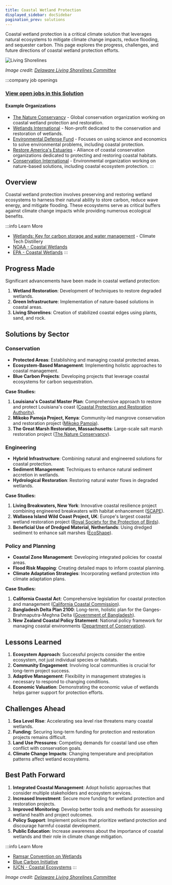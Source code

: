 ```yaml
---
title: Coastal Wetland Protection
displayed_sidebar: docSidebar
pagination_prev: solutions
---
```


Coastal wetland protection is a critical climate solution that leverages natural ecosystems to mitigate climate change impacts, reduce flooding, and sequester carbon. This page explores the progress, challenges, and future directions of coastal wetland protection efforts.

![Living Shorelines](../static/img/living-shorelines.png)

*Image credit: [Delaware Living Shorelines Committee](https://www.delawarelivingshorelines.org/)*

:::company job openings
### [View open jobs in this Solution](https://climatebase.org/jobs?l=&q=&drawdown_solutions=Coastal+Wetland+Protection)
#### Example Organizations
- [The Nature Conservancy](https://www.nature.org/) - Global conservation organization working on coastal wetland protection and restoration.
- [Wetlands International](https://www.wetlands.org/) - Non-profit dedicated to the conservation and restoration of wetlands.
- [Environmental Defense Fund](https://www.edf.org/) - Focuses on using science and economics to solve environmental problems, including coastal protection.
- [Restore America's Estuaries](https://estuaries.org/) - Alliance of coastal conservation organizations dedicated to protecting and restoring coastal habitats.
- [Conservation International](https://www.conservation.org/) - Environmental organization working on nature-based solutions, including coastal ecosystem protection.
:::

## Overview

Coastal wetland protection involves preserving and restoring wetland ecosystems to harness their natural ability to store carbon, reduce wave energy, and mitigate flooding. These ecosystems serve as critical buffers against climate change impacts while providing numerous ecological benefits.

:::info Learn More
- [Wetlands: Key for carbon storage and water management](https://www.climatetechdistillery.com/p/21-wetlands) - Climate Tech Distillery
- [NOAA - Coastal Wetlands](https://www.noaa.gov/education/resource-collections/marine-life/coastal-wetlands)
- [EPA - Coastal Wetlands](https://www.epa.gov/wetlands/coastal-wetlands)
:::

## Progress Made

Significant advancements have been made in coastal wetland protection:

1. **Wetland Restoration**: Development of techniques to restore degraded wetlands.
2. **Green Infrastructure**: Implementation of nature-based solutions in coastal areas.
3. **Living Shorelines**: Creation of stabilized coastal edges using plants, sand, and rock.

## Solutions by Sector

### Conservation
- **Protected Areas**: Establishing and managing coastal protected areas.
- **Ecosystem-Based Management**: Implementing holistic approaches to coastal management.
- **Blue Carbon Projects**: Developing projects that leverage coastal ecosystems for carbon sequestration.

**Case Studies:**
1. **Louisiana's Coastal Master Plan**: Comprehensive approach to restore and protect Louisiana's coast ([Coastal Protection and Restoration Authority](https://coastal.la.gov/our-plan/2023-coastal-master-plan/)).
2. **Mikoko Pamoja Project, Kenya**: Community-led mangrove conservation and restoration project ([Mikoko Pamoja](https://www.planvivo.org/mikoko-pamoja)).
3. **The Great Marsh Restoration, Massachusetts**: Large-scale salt marsh restoration project ([The Nature Conservancy](https://www.nature.org/en-us/about-us/where-we-work/united-states/massachusetts/stories-in-massachusetts/the-great-marsh/)).

### Engineering
- **Hybrid Infrastructure**: Combining natural and engineered solutions for coastal protection.
- **Sediment Management**: Techniques to enhance natural sediment accretion in wetlands.
- **Hydrological Restoration**: Restoring natural water flows in degraded wetlands.

**Case Studies:**
1. **Living Breakwaters, New York**: Innovative coastal resilience project combining engineered breakwaters with habitat enhancement ([SCAPE](https://www.scapestudio.com/projects/living-breakwaters-design-implementation/)).
2. **Wallasea Island Wild Coast Project, UK**: Europe's largest coastal wetland restoration project ([Royal Society for the Protection of Birds](https://www.rspb.org.uk/reserves-and-events/reserves-a-z/wallasea-island-wild-coast-project/)).
3. **Beneficial Use of Dredged Material, Netherlands**: Using dredged sediment to enhance salt marshes ([EcoShape](https://www.ecoshape.org/en/pilots/mud-motor-port-of-harlingen/)).

### Policy and Planning
- **Coastal Zone Management**: Developing integrated policies for coastal areas.
- **Flood Risk Mapping**: Creating detailed maps to inform coastal planning.
- **Climate Adaptation Strategies**: Incorporating wetland protection into climate adaptation plans.

**Case Studies:**
1. **California Coastal Act**: Comprehensive legislation for coastal protection and management ([California Coastal Commission](https://www.coastal.ca.gov/coastact.pdf)).
2. **Bangladesh Delta Plan 2100**: Long-term, holistic plan for the Ganges-Brahmaputra-Meghna Delta ([Government of Bangladesh](https://www.bangladeshdeltaplan2100.org/)).
3. **New Zealand Coastal Policy Statement**: National policy framework for managing coastal environments ([Department of Conservation](https://www.doc.govt.nz/about-us/science-publications/conservation-publications/marine-and-coastal/new-zealand-coastal-policy-statement/)).

## Lessons Learned

1. **Ecosystem Approach**: Successful projects consider the entire ecosystem, not just individual species or habitats.
2. **Community Engagement**: Involving local communities is crucial for long-term project success.
3. **Adaptive Management**: Flexibility in management strategies is necessary to respond to changing conditions.
4. **Economic Valuation**: Demonstrating the economic value of wetlands helps garner support for protection efforts.

## Challenges Ahead

1. **Sea Level Rise**: Accelerating sea level rise threatens many coastal wetlands.
2. **Funding**: Securing long-term funding for protection and restoration projects remains difficult.
3. **Land Use Pressures**: Competing demands for coastal land use often conflict with conservation goals.
4. **Climate Change Impacts**: Changing temperature and precipitation patterns affect wetland ecosystems.

## Best Path Forward

1. **Integrated Coastal Management**: Adopt holistic approaches that consider multiple stakeholders and ecosystem services.
2. **Increased Investment**: Secure more funding for wetland protection and restoration projects.
3. **Improved Monitoring**: Develop better tools and methods for assessing wetland health and project outcomes.
4. **Policy Support**: Implement policies that prioritize wetland protection and discourage harmful coastal development.
5. **Public Education**: Increase awareness about the importance of coastal wetlands and their role in climate change mitigation.

:::info Learn More
- [Ramsar Convention on Wetlands](https://www.ramsar.org/)
- [Blue Carbon Initiative](https://www.thebluecarboninitiative.org/)
- [IUCN - Coastal Ecosystems](https://www.iucn.org/resources/conservation-tool/coastal-ecosystems)
:::

*Image credit: [Delaware Living Shorelines Committee](https://www.delawarelivingshorelines.org/)*
